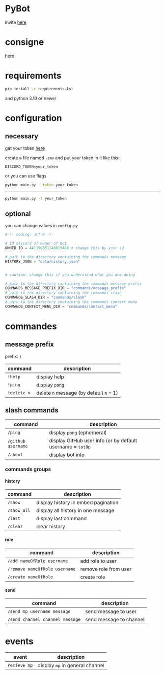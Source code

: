 # PyBot

invite [here](https://discord.com/oauth2/authorize?client_id=1091254412846051338&permissions=8&scope=bot)


# consigne 

[here](https://github.com/LordPouic/Python/blob/main/Projet%20Bot%20B2)



# requirements

```sh
pip install -r requirements.txt
```

and python 3.10 or newer

# configuration

## necessary

get your token [here](https://discord.com/developers/applications)

create a file named `.env` and put your token in it like this:

```env
DISCORD_TOKEN=your_token
```

or you can use flags

```sh
python main.py --token your_token
```

---------------------------------------------

```sh
python main.py -t your_token
```

## optional

you can change values in `config.py`

```py
#-*- coding: utf-8 -*-

# ID discord of owner of bot
OWNER_ID = 441196551248019460 # change this by your id

# path to the directory containing the commands message
HISTORY_JSON = "data/history.json" 


# caution: change this if you understand what you are doing

# path to the directory containing the commands message prefix
COMMANDS_MESSAGE_PREFIX_DIR = "commands/message_prefix" 
# path to the directory containing the commands slash
COMMANDS_SLASH_DIR = "commands/slash" 
# path to the directory containing the commands context menu
COMMANDS_CONTEXT_MENU_DIR = "commands/context_menu" 
```

# commandes


## message prefix

prefix: `!`

| command     | description                             |
|-------------|-----------------------------------------|
| `!help`     | display help                            |
| `!ping`     | display `pong`                          |
| `!delete n` | delete `n` message (by default `n` = 1) |


## slash commands


| command            | description                                                |
|--------------------|------------------------------------------------------------|
| `/ping`            | display `pong` (ephemeral)                                 |
| `/github username` | display GitHub user info (or by default username = `tot0p` |
|`/about`            | display bot info                                           |

### commands groups

#### history

| command            | description                                                |
|--------------------|------------------------------------------------------------|
| `/show`            | display history in embed pagination                        |
| `/show_all`        | display all history in one message                         |
| `/last`            | display last command                                       |
| `/clear`           | clear history                                              |

#### role

| command            | description                                                |
|--------------------|------------------------------------------------------------|
| `/add nameOfRole username`            | add role to user                        |
| `/remove nameOfRole username`        | remove role from user                    |
| `/create nameOfRole`            | create role                                   |

#### send


| command                                | description                                                |
|----------------------------------------|------------------------------------------------------------|
| `/send mp username message`            | send message to user                                       |
| `/send channel channel message`        | send message to channel                                    |


# events

| event       | description                             |
|-------------|-----------------------------------------|
| `recieve mp`| display `mp` in general channel         |